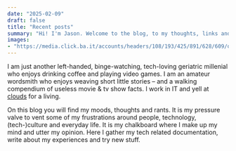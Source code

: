 ```yaml
---
date: "2025-02-09"
draft: false
title: "Recent posts"
summary: "Hi! I'm Jason. Welcome to the blog, to my thoughts, links and moods!"
images:
- "https://media.click.ba.it/accounts/headers/108/193/425/891/628/609/original/bf6911fbef728a69.jpeg"
---
```


I am just another left-handed, binge-watching, tech-loving geriatric millenial who enjoys drinking coffee and playing video games. I am an amateur wordsmith who enjoys weaving short little stories – and a walking compendium of useless movie & tv show facts. I work in IT and yell at [clouds](https://en.wikipedia.org/wiki/Cloud_computing) for a living.

On this blog you will find my moods, thoughts and rants. It is my pressure valve to vent some of my frustrations around people, technology, (tech-)culture and everyday life. It is my chalkboard where I make up my mind and utter my opinion. Here I gather my tech related documentation, write about my experiences and try new stuff.

